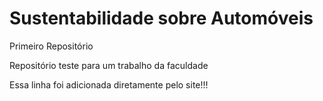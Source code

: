 # Sustentabilidade sobre Automóveis
 Primeiro Repositório

 Repositório teste para um trabalho da faculdade

Essa linha foi adicionada diretamente pelo site!!!
